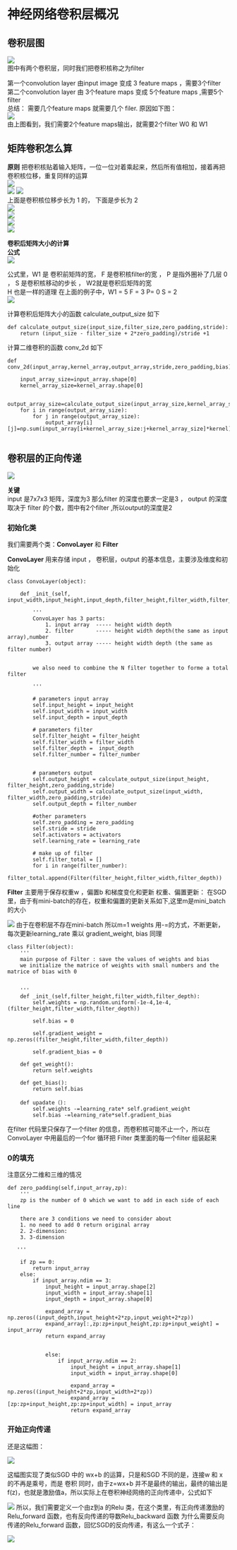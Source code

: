 # 神经网络卷积层概况     
## 卷积层图

![](https://github.com/WuFan1992/CNN-Convolutional-Neural-Network/blob/master/convolution%20layer/image-convolution%20layer/general.png)  
图中有两个卷积层，同时我们把卷积核称之为filter

第一个convolution layer 由input image 变成 3 feature maps ，需要3个filter  
第二个convolution layer 由 3个feature maps 变成 5个feature maps ,需要5个filter  
总结： 需要几个feature maps 就需要几个 filer. 原因如下图：  
![](https://github.com/WuFan1992/CNN-Convolutional-Neural-Network/blob/master/convolution%20layer/image-convolution%20layer/matrice1.gif)  
由上图看到，我们需要2个feature maps输出，就需要2个filter W0 和 W1


## 矩阵卷积怎么算   
**原则** 把卷积核贴着输入矩阵，一位一位对着乘起来，然后所有值相加，接着再把卷积核位移，重复同样的运算  
![](https://github.com/WuFan1992/CNN-Convolutional-Neural-Network/blob/master/convolution%20layer/image-convolution%20layer/1.png)  
![](https://github.com/WuFan1992/CNN-Convolutional-Neural-Network/blob/master/convolution%20layer/image-convolution%20layer/2.png)
![](https://github.com/WuFan1992/CNN-Convolutional-Neural-Network/blob/master/convolution%20layer/image-convolution%20layer/3.gif)  
上面是卷积核位移步长为 1 的， 下面是步长为 2    
![](https://github.com/WuFan1992/CNN-Convolutional-Neural-Network/blob/master/convolution%20layer/image-convolution%20layer/4.png)    
![](https://github.com/WuFan1992/CNN-Convolutional-Neural-Network/blob/master/convolution%20layer/image-convolution%20layer/5.png)    
![](https://github.com/WuFan1992/CNN-Convolutional-Neural-Network/blob/master/convolution%20layer/image-convolution%20layer/6.png)    
![](https://github.com/WuFan1992/CNN-Convolutional-Neural-Network/blob/master/convolution%20layer/image-convolution%20layer/7.png)    

**卷积后矩阵大小的计算**      
**公式**     
![](https://github.com/WuFan1992/CNN-Convolutional-Neural-Network/blob/master/convolution%20layer/image-convolution%20layer/8.PNG)    

公式里，W1 是 卷积前矩阵的宽， F 是卷积核filter的宽 ， P 是指外圈补了几层 0 ， S 是卷积核移动的步长 ， W2就是卷积后矩阵的宽  
H 也是一样的道理
在上面的例子中，W1 = 5      F = 3     P= 0     S = 2    
![](https://github.com/WuFan1992/CNN-Convolutional-Neural-Network/blob/master/convolution%20layer/image-convolution%20layer/9.PNG)    

计算卷积后矩阵大小的函数 calculate_output_size 如下    
```
def calculate_output_size(input_size,filter_size,zero_padding,stride):
    return (input_size - filter_size + 2*zero_padding)/stride +1
```
计算二维卷积的函数 conv_2d 如下
```
def conv_2d(input_array,kernel_array,output_array,stride,zero_padding,bias):
    
    input_array_size=input_array.shape[0]
    kernel_array_size=kernel_array.shape[0]
    
    output_array_size=calculate_output_size(input_array_size,kernel_array_size,zero_padding,stride)
    for i in range(output_array_size):
        for j in range(output_array_size):
            output_array[i][j]=np.sum(input_array[i+kernel_array_size:j+kernel_array_size]*kernel)+bias
    
```
## 卷积层的正向传递    
![](https://github.com/WuFan1992/CNN-Convolutional-Neural-Network/blob/master/convolution%20layer/image-convolution%20layer/matrice1.gif)   


**关键**    
input 是7x7x3 矩阵，深度为3 那么filter 的深度也要求一定是3 ， output 的深度取决于 filter 的个数，图中有2个filter ,所以output的深度是2

### 初始化类          
我们需要两个类：**ConvoLayer** 和 **Filter**

**ConvoLayer** 
用来存储 input ， 卷积层，output 的基本信息，主要涉及维度和初始化
```
class ConvoLayer(object):

    def _init_(self, input_width,input_height,input_depth,filter_height,filter_width,filter_number,zero_padding,stride,learning_rate,activators):

        '''
        ConvoLayer has 3 parts:
            1. input array  ----- height width depth
            2. filter       ----- height width depth(the same as input array),number
            3. output array ----- height width depth (the same as filter number)


        we also need to combine the N filter together to forme a total filter
            
        '''

        # parameters input array
        self.input_height = input_height
        self.input_width = input_width
        self.input_depth = input_depth

        # parameters filter
        self.filter_height = filter_height
        self.filter_width = filter_width
        self.filter_depth =  input_depth
        self.filter_number = filter_number


        # parameters output
        self.output_height = calculate_output_size(input_height, filter_height,zero_padding,stride)
        self.output_width = calculate_output_size(input_width, filter_width,zero_padding,stride)
        self.output_depth = filter_number

        #other parameters
        self.zero_padding = zero_padding
        self.stride = stride
        self.activators = activators
        self.learning_rate = learning_rate

        # make up of filter
        self.filter_total = []
        for i in range(filter_number):
            filter_total.append(Filter(filter_height,filter_width,filter_depth))
```

**Filter**
主要用于保存权重w ，偏置b 和梯度变化和更新
权重、偏置更新：
在SGD里，由于有mini-batch的存在，权重和偏置的更新关系如下,这里m是mini_batch 的大小


![](https://github.com/WuFan1992/CNN-Convolutional-Neural-Network/blob/master/convolution%20layer/image-convolution%20layer/10.PNG)
由于在卷积层不存在mini-batch 所以m=1  weights 用-=的方式，不断更新，每次更新learning_rate 乘以 gradient_weight, bias 同理
```
class Filter(object):
    '''
    main purpose of Filter : save the values of weights and bias
    we initialize the matrice of weights with small numbers and the matrice of bias with 0
    

    '''
    def _init_(self,filter_height,filter_width,filter_depth):
        self.weights = np.random.uniform(-1e-4,1e-4,(filter_height,filter_width,filter_depth))

        self.bias = 0

        self.gradient_weight = np.zeros((filter_height,filter_width,filter_depth))

        self.gradient_bias = 0

    def get_weight():
        return self.weights

    def get_bias():
        return self.bias

    def upadate（):
        self.weights -=learning_rate* self.gradient_weight
        self.bias -=learning_rate*self.gradient_bias
```
在filter 代码里只保存了一个filter 的信息，而卷积核可能不止一个，所以在ConvoLayer 中用最后的一个for 循环把 Filter 类里面的每一个filter 组装起来

### 0的填充
注意区分二维和三维的情况
```
def zero_padding(self,input_array,zp):
    '''
    zp is the number of 0 which we want to add in each side of each line

    there are 3 conditions we need to consider about
    1. no need to add 0 return original array
    2. 2-dimension:
    3. 3-dimension
     
   '''

    if zp == 0:
        return input_array
    else:
        if input_array.ndim == 3:
            input_height = input_array.shape[2]
            input_width = input_array.shape[1]
            input_depth = input_array.shape[0]

            expand_array = np.zeros((input_depth,input_height+2*zp,input_weight+2*zp))
            expand_array[:,zp:zp+input_height,zp:zp+input_weight] = input_array
            return expand_array


            else:
                if input_array.ndim == 2:
                    input_height = input_array.shape[1]
                    input_width = input_array.shape[0]

                    expand_array = np.zeros((input_height+2*zp,input_width+2*zp))
                    expand_array = [zp:zp+input_height,zp:zp+input_width] = input_array
                    return expand_array
```
### 开始正向传递
还是这幅图：

![](https://github.com/WuFan1992/CNN-Convolutional-Neural-Network/blob/master/convolution%20layer/image-convolution%20layer/matrice1.gif)

这幅图实现了类似SGD 中的 wx+b 的运算，只是和SGD 不同的是，连接w 和 x 的不再是乘号，而是 卷积
同时，由于z=wx+b 并不是最终的输出，最终的输出是f(z)，也就是激励值a，所以实际上在卷积神经网络的正向传递中，公式如下

![](https://github.com/WuFan1992/CNN-Convolutional-Neural-Network/blob/master/convolution%20layer/image-convolution%20layer/11.PNG)
所以，我们需要定义一个由z到a 的Relu 类，在这个类里，有正向传递激励的 Relu_forward 函数，也有反向传递的导数Relu_backward 函数
为什么需要反向传递的Relu_forward 函数，回忆SGD的反向传递，有这么一个式子：

![](https://github.com/WuFan1992/CNN-Convolutional-Neural-Network/blob/master/convolution%20layer/image-convolution%20layer/12.PNG)
